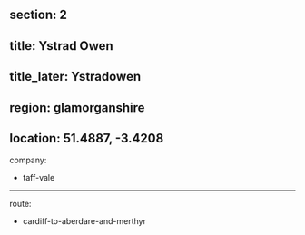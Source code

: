 section: 2
----
title: Ystrad Owen
----
title_later: Ystradowen
----
region: glamorganshire
----
location: 51.4887, -3.4208
----
company:
- taff-vale
----
route:
- cardiff-to-aberdare-and-merthyr
